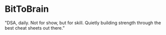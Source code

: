 # BitToBrain
"DSA, daily. Not for show, but for skill. Quietly building strength through the best cheat sheets out there.”
